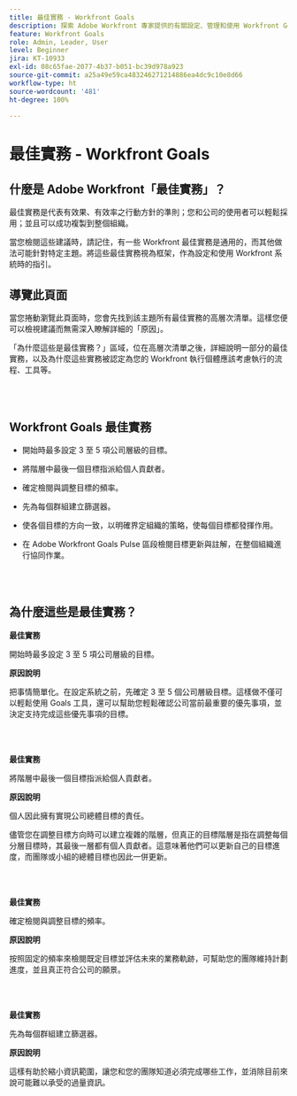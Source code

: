 ```yaml
---
title: 最佳實務 - Workfront Goals
description: 探索 Adobe Workfront 專家提供的有關設定、管理和使用 Workfront Goals 的最佳方法建議。
feature: Workfront Goals
role: Admin, Leader, User
level: Beginner
jira: KT-10933
exl-id: 08c65fae-2077-4b37-b051-bc39d978a923
source-git-commit: a25a49e59ca483246271214886ea4dc9c10e8d66
workflow-type: ht
source-wordcount: '481'
ht-degree: 100%

---
```


# 最佳實務 - Workfront Goals

## 什麼是 Adobe Workfront「最佳實務」？

最佳實務是代表有效果、有效率之行動方針的準則；您和公司的使用者可以輕鬆採用；並且可以成功複製到整個組織。

當您檢閱這些建議時，請記住，有一些 Workfront 最佳實務是通用的，而其他做法可能針對特定主題。將這些最佳實務視為框架，作為設定和使用 Workfront 系統時的指引。

## 導覽此頁面

當您捲動瀏覽此頁面時，您會先找到該主題所有最佳實務的高層次清單。這樣您便可以檢視建議而無需深入瞭解詳細的「原因」。

「為什麼這些是最佳實務？」區域，位在高層次清單之後，詳細說明一部分的最佳實務，以及為什麼這些實務被認定為您的 Workfront 執行個體應該考慮執行的流程、工具等。

</br>
</br>


## Workfront Goals 最佳實務

* 開始時最多設定 3 至 5 項公司層級的目標。

* 將階層中最後一個目標指派給個人貢獻者。

* 確定檢閱與調整目標的頻率。

* 先為每個群組建立篩選器。

* 使各個目標的方向一致，以明確界定組織的策略，使每個目標都發揮作用。

* 在 Adobe Workfront Goals Pulse 區段檢閱目標更新與註解，在整個組織進行協同作業。

</br>
</br>

## 為什麼這些是最佳實務？

**最佳實務**

開始時最多設定 3 至 5 項公司層級的目標。



**原因說明**

把事情簡單化。在設定系統之前，先確定 3 至 5 個公司層級目標。這樣做不僅可以輕鬆使用 Goals 工具，還可以幫助您輕鬆確認公司當前最重要的優先事項，並決定支持完成這些優先事項的目標。

</br>
</br>

**最佳實務**

將階層中最後一個目標指派給個人貢獻者。



**原因說明**

個人因此擁有實現公司總體目標的責任。



儘管您在調整目標方向時可以建立複雜的階層，但真正的目標階層是指在調整每個分層目標時，其最後一層都有個人貢獻者。這意味著他們可以更新自己的目標進度，而團隊或小組的總體目標也因此一併更新。

</br>
</br>


**最佳實務**

確定檢閱與調整目標的頻率。



**原因說明**

按照固定的頻率來檢閱既定目標並評估未來的業務軌跡，可幫助您的團隊維持計劃進度，並且真正符合公司的願景。


</br>
</br>

**最佳實務**

先為每個群組建立篩選器。



**原因說明**

這樣有助於縮小資訊範圍，讓您和您的團隊知道必須完成哪些工作，並消除目前來說可能難以承受的過量資訊。
